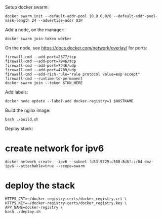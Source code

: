 Setup docker swarm:
```
docker swarm init --default-addr-pool 10.0.0.0/8 --default-addr-pool-mask-length 24 --advertise-addr $IP
```
Add a node, on the manager:
```
docker swarm join-token worker
```
On the node, see https://docs.docker.com/network/overlay/ for ports:
```
firewall-cmd --add-port=2377/tcp
firewall-cmd --add-port=7946/tcp
firewall-cmd --add-port=7946/udp
firewall-cmd --add-port=4789/udp
firewall-cmd --add-rich-rule="rule protocol value=esp accept"
firewall-cmd --runtime-to-permanent
docker swarm join --token $TKN_HERE
```
Add labels:
```
docker node update --label-add docker-registry=1 $HOSTNAME
```

Build the nginx image:
```
bash ./build.sh
```

Deploy stack:
# create network for ipv6
```
docker network create --ipv6 --subnet fd53:5729:c558:8d8f::/64 dmz-ipv6 --attachable=true --scope=swarm
```
# deploy the stack
```
HTTPS_CRT=~/docker-registry-certs/docker_registry.crt \
HTTPS_KEY=~/docker-registry-certs/docker_registry.key \
APP_NAME=docker-registry \
bash ./deploy.sh
```
